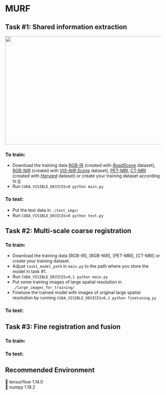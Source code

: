 # MURF

## **Task #1: Shared information extraction**
<div align=center><img src="https://github.com/hanna-xu/others/blob/master/images/MURF_task1_show.png" width="950" height="350"/></div>

### To train:
* Download the training data [RGB-IR](https://pan.baidu.com/s/1MPSmWuOhKr2KQxD8aj5gHA?pwd=e9gf) (created with [*RoadScene*](https://github.com/hanna-xu/RoadScene) dataset), [RGB-NIR](https://pan.baidu.com/s/1oakDnUKCtT0MaxjP-6Q0jA?pwd=epov) (created with [*VIS-NIR Scene*](http://matthewalunbrown.com/nirscene/nirscene.html) dataset), [PET-MRI](), [CT-MRI]() (created with [*Harvard*](http://www.med.harvard.edu/AANLIB/home.html) dataset) or create your training dataset according to [it](https://github.com/hanna-xu/utils):<br>
* Run ```CUDA_VISIBLE_DEVICES=0 python main.py```
### To test:
* Put the test data in ```./test_imgs/```<br>
* Run ```CUDA_VISIBLE_DEVICES=0 python test.py```<br>

## Task #2: Multi-scale coarse registration
### To train:
* Download the training data [RGB-IR], [RGB-NIR], [PET-MRI], [CT-MRI] or create your training dataset.
* Adjust ```task1_model_path``` in ```main.py``` to the path where you store the model in task #1.
* Run ```CUDA_VISIBLE_DEVICES=0,1 python main.py```
* Put some training images of large spatial resolution in ```./large_images_for_training/```
* Finetune the trained model with images of original large spatial resolution by running ```CUDA_VISIBLE_DEVICES=0,1 python finetuning.py```
### To test:

## Task #3: Fine registration and fusion
### To train:
### To test:


## Recommended Environment
:white_square_button: tensorflow 1.14.0<br>
:white_square_button: numpy 1.19.2

